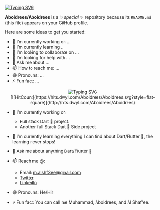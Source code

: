 [![Typing SVG](http://readme-typing-svg.herokuapp.com?font=Fira+Code&size=25&pause=1000&color=850000&center=true&vCenter=true&width=435&lines=Hello+there%2C+I'm+Muhammad;I+Am+A+Flutter+Developer)](https://git.io/typing-svg)

**Aboidrees/Aboidrees** is a ✨ _special_ ✨ repository because its `README.md` (this file) appears on your GitHub profile.

Here are some ideas to get you started:

- 🔭 I’m currently working on ...
- 🌱 I’m currently learning ...
- 👯 I’m looking to collaborate on ...
- 🤔 I’m looking for help with ...
- 💬 Ask me about ...
- 📫 How to reach me: ...
- 😄 Pronouns: ...
- ⚡ Fun fact: ...


<p align="center">
		<img src="http://readme-typing-svg.herokuapp.com?font=Fira+Code&size=25&pause=1000&color=850000&center=true&vCenter=true&width=435&lines=Hello+there%2C+I'm+Muhammad;I+Am+A+Flutter+Developer" alt="Typing SVG" />
  <br />
    [![HitCount](https://hits.dwyl.com/Aboidrees/Aboidrees.svg?style=flat-square)](http://hits.dwyl.com/Aboidrees/Aboidrees)
</p>


* 🔭 I’m currently working on 
  - Full stack Dart 💙 project.
  - Another full Stack Dart 💙 Side project.
* 🌱 I’m currently learning everything I can find about Dart/Flutter 💙, the learning never stops!
* 💬 Ask me about anything Dart/Flutter 💙
* 📫 Reach me @:
  * Email: m.alshf3ee@gmail.com
  * [Twitter](https://twitter.com/alshf3ee)
  * [LinkedIn](https://www.linkedin.com/in/aboidrees/)

* 😄 Pronouns: He/Hir 
* ⚡ Fun fact: You can call me Muhammad, Aboidrees, and Al Shaf'ee.

